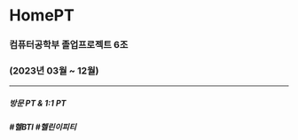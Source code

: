 # HomePT

### 컴퓨터공학부 졸업프로젝트 6조
### (2023년 03월 ~ 12월)
----------------
##### 방문 PT & 1:1 PT
##### #헬BTI #헬린이피티
